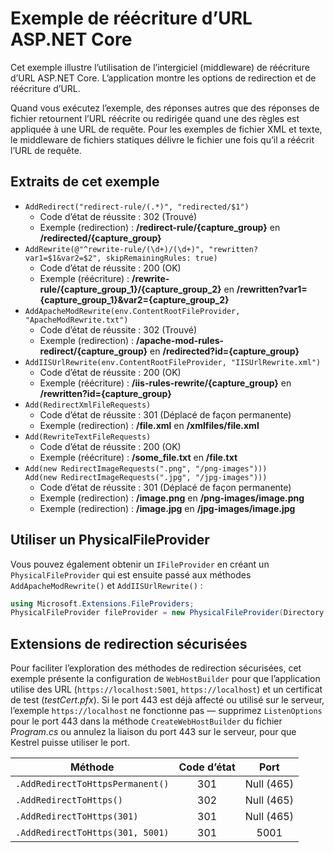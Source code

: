 # <a name="aspnet-core-url-rewriting-sample"></a>Exemple de réécriture d’URL ASP.NET Core

Cet exemple illustre l’utilisation de l’intergiciel (middleware) de réécriture d’URL ASP.NET Core. L’application montre les options de redirection et de réécriture d’URL.

Quand vous exécutez l’exemple, des réponses autres que des réponses de fichier retournent l’URL réécrite ou redirigée quand une des règles est appliquée à une URL de requête. Pour les exemples de fichier XML et texte, le middleware de fichiers statiques délivre le fichier une fois qu’il a réécrit l’URL de requête.

## <a name="examples-in-this-sample"></a>Extraits de cet exemple

* `AddRedirect("redirect-rule/(.*)", "redirected/$1")`
  - Code d’état de réussite : 302 (Trouvé)
  - Exemple (redirection) : **/redirect-rule/{capture_group}** en **/redirected/{capture_group}**
* `AddRewrite(@"^rewrite-rule/(\d+)/(\d+)", "rewritten?var1=$1&var2=$2", skipRemainingRules: true)`
  - Code d’état de réussite : 200 (OK)
  - Exemple (réécriture) : **/rewrite-rule/{capture_group_1}/{capture_group_2}** en **/rewritten?var1={capture_group_1}&var2={capture_group_2}**
* `AddApacheModRewrite(env.ContentRootFileProvider, "ApacheModRewrite.txt")`
  - Code d’état de réussite : 302 (Trouvé)
  - Exemple (redirection) : **/apache-mod-rules-redirect/{capture_group}** en **/redirected?id={capture_group}**
* `AddIISUrlRewrite(env.ContentRootFileProvider, "IISUrlRewrite.xml")`
  - Code d’état de réussite : 200 (OK)
  - Exemple (réécriture) : **/iis-rules-rewrite/{capture_group}** en **/rewritten?id={capture_group}**
* `Add(RedirectXmlFileRequests)`
  - Code d’état de réussite : 301 (Déplacé de façon permanente)
  - Exemple (redirection) : **/file.xml** en **/xmlfiles/file.xml**
* `Add(RewriteTextFileRequests)`
  - Code d’état de réussite : 200 (OK)
  - Exemple (réécriture) : **/some_file.txt** en **/file.txt**
* `Add(new RedirectImageRequests(".png", "/png-images")))`<br>`Add(new RedirectImageRequests(".jpg", "/jpg-images")))`
  - Code d’état de réussite : 301 (Déplacé de façon permanente)
  - Exemple (redirection) : **/image.png** en **/png-images/image.png**
  - Exemple (redirection) : **/image.jpg** en **/jpg-images/image.jpg**

## <a name="use-a-physicalfileprovider"></a>Utiliser un PhysicalFileProvider

Vous pouvez également obtenir un `IFileProvider` en créant un `PhysicalFileProvider` qui est ensuite passé aux méthodes `AddApacheModRewrite()` et `AddIISUrlRewrite()` :

```csharp
using Microsoft.Extensions.FileProviders;
PhysicalFileProvider fileProvider = new PhysicalFileProvider(Directory.GetCurrentDirectory());
```

## <a name="secure-redirection-extensions"></a>Extensions de redirection sécurisées

Pour faciliter l’exploration des méthodes de redirection sécurisées, cet exemple présente la configuration de `WebHostBuilder` pour que l’application utilise des URL (`https://localhost:5001`, `https://localhost`) et un certificat de test (*testCert.pfx*). Si le port 443 est déjà affecté ou utilisé sur le serveur, l’exemple `https://localhost` ne fonctionne pas &mdash; supprimez `ListenOptions` pour le port 443 dans la méthode `CreateWebHostBuilder` du fichier *Program.cs* ou annulez la liaison du port 443 sur le serveur, pour que Kestrel puisse utiliser le port.

| Méthode                           | Code d’état |    Port    |
| -------------------------------- | :---------: | :--------: |
| `.AddRedirectToHttpsPermanent()` |     301     | Null (465) |
| `.AddRedirectToHttps()`          |     302     | Null (465) |
| `.AddRedirectToHttps(301)`       |     301     | Null (465) |
| `.AddRedirectToHttps(301, 5001)` |     301     |    5001    |
